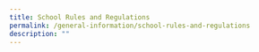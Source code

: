 ```yaml
---
title: School Rules and Regulations
permalink: /general-information/school-rules-and-regulations
description: ""
---
```

